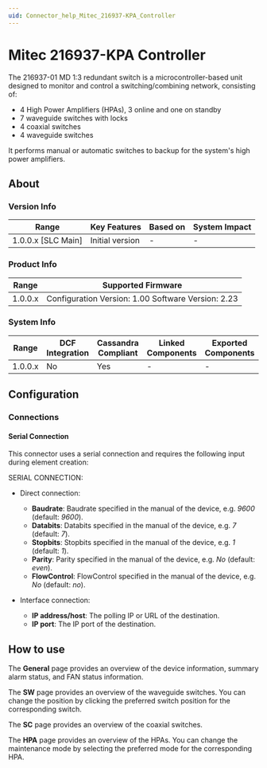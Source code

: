 ```yaml
---
uid: Connector_help_Mitec_216937-KPA_Controller
---
```


# Mitec 216937-KPA Controller

The 216937-01 MD 1:3 redundant switch is a microcontroller-based unit designed to monitor and control a switching/combining network, consisting of:

- 4 High Power Amplifiers (HPAs), 3 online and one on standby
- 7 waveguide switches with locks
- 4 coaxial switches
- 4 waveguide switches

It performs manual or automatic switches to backup for the system's high power amplifiers.

## About

### Version Info

| Range                | Key Features     | Based on     | System Impact     |
|----------------------|------------------|--------------|-------------------|
| 1.0.0.x [SLC Main]   | Initial version  | -            | -                 |

### Product Info

| Range     | Supported Firmware                                 |
|-----------|----------------------------------------------------|
| 1.0.0.x   | Configuration Version: 1.00 Software Version: 2.23 |

### System Info

| Range     | DCF Integration     | Cassandra Compliant     | Linked Components     | Exported Components     |
|-----------|---------------------|-------------------------|-----------------------|-------------------------|
| 1.0.0.x   | No                  | Yes                     | -                     | -                       |

## Configuration

### Connections

#### Serial Connection

This connector uses a serial connection and requires the following input during element creation:

SERIAL CONNECTION:

- Direct connection:

  - **Baudrate**: Baudrate specified in the manual of the device, e.g. *9600* (default: *9600*).
  - **Databits**: Databits specified in the manual of the device, e.g. *7* (default: *7*).
  - **Stopbits**: Stopbits specified in the manual of the device, e.g. *1* (default: *1*).
  - **Parity**: Parity specified in the manual of the device, e.g. *No* (default: *even*).
  - **FlowControl**: FlowControl specified in the manual of the device, e.g. *No* (default: *no*).

- Interface connection:

  - **IP address/host**: The polling IP or URL of the destination.
  - **IP port**: The IP port of the destination.

## How to use

The **General** page provides an overview of the device information, summary alarm status, and FAN status information.

The **SW** page provides an overview of the waveguide switches. You can change the position by clicking the preferred switch position for the corresponding switch.

The **SC** page provides an overview of the coaxial switches.

The **HPA** page provides an overview of the HPAs. You can change the maintenance mode by selecting the preferred mode for the corresponding HPA.

